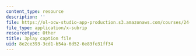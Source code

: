 ```yaml
---
content_type: resource
description: ''
file: https://ol-ocw-studio-app-production.s3.amazonaws.com/courses/24-908-creole-languages-and-caribbean-identities-spring-2017/8e2ce3933cd1b54a6d526e83fe31ff34_TZ0tcovkOp8.srt
file_type: application/x-subrip
resourcetype: Other
title: 3play caption file
uid: 8e2ce393-3cd1-b54a-6d52-6e83fe31ff34
---
```

